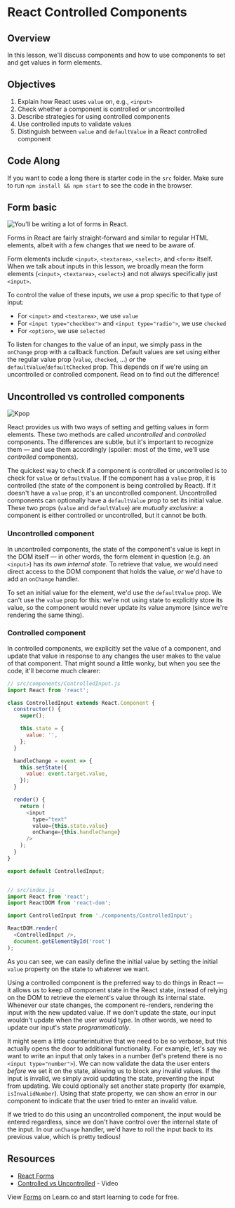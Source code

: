 # React Controlled Components

## Overview

In this lesson, we'll discuss components and how to use components to set and get values in form elements.

## Objectives
1. Explain how React uses `value` on, e.g., `<input>`
2. Check whether a component is controlled or uncontrolled
3. Describe strategies for using controlled components
4. Use controlled inputs to validate values
5. Distinguish between `value` and `defaultValue` in a React controlled component

## Code Along

If you want to code a long there is starter code in the `src` folder. Make sure to run `npm install && npm start` to see the code in the browser.

## Form basic
![You'll be writing a lot of forms in React.](http://s2.quickmeme.com/img/95/95a52393032e643e9817eda6d7485cc770865ea6929278386c8e723a6ca42adc.jpg)

Forms in React are fairly straight-forward and similar to regular HTML elements, albeit with a few changes that we need to be aware of.

Form elements include `<input>`, `<textarea>`, `<select>`, and `<form>` itself. When we talk about inputs in this lesson, we broadly mean the form elements (`<input>`, `<textarea>`, `<select>`) and not always specifically just `<input>`.

To control the value of these inputs, we use a prop specific to that type of input:

- For `<input>` and `<textarea>`, we use `value`
- For `<input type="checkbox">` and `<input type="radio">`, we use `checked`
- For `<option>`, we use `selected`

To listen for changes to the value of an input, we simply pass in the `onChange` prop with a callback function. Default values are set using either the regular value prop (`value`, `checked`, ...) _or_ the `defaultValue`/`defaultChecked` prop. This depends on if we're using an uncontrolled or controlled component. Read on to find out the difference!

## Uncontrolled vs controlled components
![Kpop](https://media.giphy.com/media/QcnfLD17Ebt28/giphy.gif)

React provides us with two ways of setting and getting values in form elements. These two methods are called _uncontrolled_ and _controlled_ components. The differences are subtle, but it's important to recognize them — and use them accordingly (spoiler: most of the time, we'll use _controlled_ components).

The quickest way to check if a component is controlled or uncontrolled is to check for `value` or `defaultValue`. If the component has a `value` prop, it is controlled (the state of the component is being controlled by React). If it doesn't have a `value` prop, it's an uncontrolled component. Uncontrolled components can optionally have a `defaultValue` prop to set its initial value. These two props (`value` and `defaultValue`) are _mutually exclusive_: a component is either controlled or uncontrolled, but it cannot be both.

### Uncontrolled component
In uncontrolled components, the state of the component's value is kept in the DOM itself — in other words, the form element in question (e.g. an `<input>`) has its _own internal state_. To retrieve that value, we would need direct access to the DOM component that holds the value, _or_ we'd have to add an `onChange` handler.

To set an initial value for the element, we'd use the `defaultValue` prop. We can't use the `value` prop for this: we're not using state to explicitly store its value, so the component would never update its value anymore (since we're rendering the same thing).

### Controlled component
In controlled components, we explicitly set the value of a component, and update that value in response to any changes the user makes to the value of that component. That might sound a little wonky, but when you see the code, it'll become much clearer:

```js
// src/components/ControlledInput.js
import React from 'react';

class ControlledInput extends React.Component {
  constructor() {
    super();

    this.state = {
      value: '',
    };
  }

  handleChange = event => {
    this.setState({
      value: event.target.value,
    });
  }

  render() {
    return (
      <input
        type="text"
        value={this.state.value}
        onChange={this.handleChange}
      />
    );
  }
}

export default ControlledInput;


// src/index.js
import React from 'react';
import ReactDOM from 'react-dom';

import ControlledInput from './components/ControlledInput';

ReactDOM.render(
  <ControlledInput />,
  document.getElementById('root')
);
```

As you can see, we can easily define the initial value by setting the initial `value` property on the state to whatever we want.

Using a controlled component is the preferred way to do things in React — it allows us to keep _all_ component state in the React state, instead of relying on the DOM to retrieve the element's value through its internal state. Whenever our state changes, the component re-renders, rendering the input with the new updated value. If we don't update the state, our input wouldn't update when the user would type. In other words, we need to update our input's state _programmatically_.

It might seem a little counterintuitive that we need to be so verbose, but this actually opens the door to additional functionality. For example, let's say we want to write an input that only takes in a number (let's pretend there is no `<input type="number">`). We can now validate the data the user enters _before_ we set it on the state, allowing us to block any invalid values. If the input is invalid, we simply avoid updating the state, preventing the input from updating. We could optionally set another state property (for example, `isInvalidNumber`). Using that state property, we can show an error in our component to indicate that the user tried to enter an invalid value.

If we tried to do this using an uncontrolled component, the input would be entered regardless, since we don't have control over the internal state of the input. In our `onChange` handler, we'd have to roll the input back to its previous value, which is pretty tedious!

## Resources
- [React Forms](https://facebook.github.io/react/docs/forms.html)
- [Controlled vs Uncontrolled](https://www.sitepoint.com/video-controlled-vs-uncontrolled-components-in-react/) - Video

<p class='util--hide'>View <a href='https://learn.co/lessons/react-forms'>Forms</a> on Learn.co and start learning to code for free.</p>
